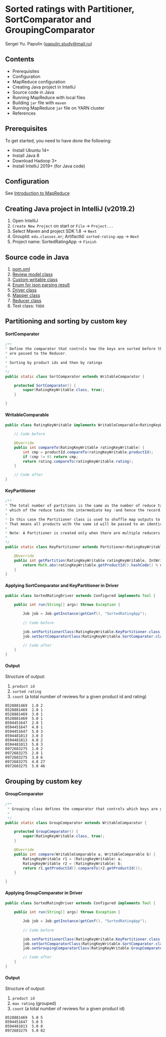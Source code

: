 # Sorted ratings with Partitioner, SortComparator and GroupingComparator
Sergei Yu. Papulin (papulin.study@mail.ru)

## Contents

- Prerequisites
- Configuration
- MapReduce configuration
- Creating Java project in IntelliJ
- Source code in Java
- Running MapReduce with local files
- Building `jar` file with `maven`
- Running MapReduce `jar` file on YARN cluster
- References

## Prerequisites

To get started, you need to have done the following:

- Install Ubuntu 14+
- Install Java 8
- Download Hadoop 3+
- Install IntelliJ 2019+ (for Java code)

## Configuration

See [Introduction to MapReduce](mapreduce_basics.md)

## Creating Java project in IntelliJ (v2019.2)

1) Open IntelliJ
2) `Create New Project` on start or `File` -> `Project...`
3) Select Maven and project SDK 1.8 -> `Next`
4) GroupId: `edu.classes.mr`; ArtifactId: `sorted-rating-app` -> `Next`
4) Project name: SortedRatingApp -> `Finish`

## Source code in Java

1. [pom.xml](/code_java/SortedRatingApp/pom.xml)
2. [Review model class](/code_java/SortedRatingApp/src/main/java/edu/classes/mr/Review.java)
3. [Custom writable class](/code_java/SortedRatingApp/src/main/java/edu/classes/mr/RatingKeyWritable.java)
4. [Enum for json parsing result](/code_java/SortedRatingApp/src/main/java/edu/classes/mr/ReviewState.java)
5. [Driver class](/code_java/SortedRatingApp/src/main/java/edu/classes/mr/SortedRatingDriver.java)
6. [Mapper class](/code_java/SortedRatingApp/src/main/java/edu/classes/mr/SortedRatingMapper.java)
7. [Reducer class](/code_java/SortedRatingApp/src/main/java/edu/classes/mr/SortedRatingReducer.java)
8. Test class: `TODO`

## Partitioning and sorting by custom key

#### SortComparator

```java
/**
* Define the comparator that controls how the keys are sorted before they
* are passed to the Reducer.
*
* Sorting by product ids and then by ratings
*
*/
public static class SortComparator extends WritableComparator {

    protected SortComparator() {
        super(RatingKeyWritable.class, true);
    }

}
```

#### WritableComparable

```java
public class RatingKeyWritable implements WritableComparable<RatingKeyWritable> {

    // Code before

    @Override
    public int compareTo(RatingKeyWritable ratingKeyWritable) {
        int cmp = productId.compareTo(ratingKeyWritable.productId);
        if (cmp != 0) return cmp;
        return rating.compareTo(ratingKeyWritable.rating);
    }

    // Code after
}

```

#### KeyPartitioner

```java
/**
* The total number of partitions is the same as the number of reduce tasks for the job. Hence this controls
* which of the reduce tasks the intermediate key (and hence the record) is sent for reduction.
*
* In this case the Partitioner class is used to shuffle map outputs to reducers by product ids.
* That means all products with the same id will be passed to an identical reducer
*
* Note: A Partitioner is created only when there are multiple reducers.
*
*/
public static class KeyPartitioner extends Partitioner<RatingKeyWritable, IntWritable> {

    @Override
    public int getPartition(RatingKeyWritable ratingKeyWritable, IntWritable intWritable, int numPartitions) {
        return Math.abs(ratingKeyWritable.getProductId().hashCode() % numPartitions);
    }
}

```

#### Applying SortComparator and KeyPartitioner in Driver

```java
public class SortedRatingDriver extends Configured implements Tool {

    public int run(String[] args) throws Exception {

        Job job = Job.getInstance(getConf(), "SortedRatingApp");
        
        // Code before

        job.setPartitionerClass(RatingKeyWritable.KeyPartitioner.class);
        job.setSortComparatorClass(RatingKeyWritable.SortComparator.class);

        // Code after
    }
}
```

#### Output

Structure of output:

1. `product id` 
2. `sorted rating` 
3. `count` (a total number of reviews for a given product id and rating)

```
0528881469	1.0	2
0528881469	2.0	1
0528881469	3.0	1
0528881469	5.0	1
0594451647	2.0	1
0594451647	4.0	1
0594451647	5.0	3
0594481813	3.0	3
0594481813	4.0	2
0594481813	5.0	3
0972683275	1.0	2
0972683275	2.0	1
0972683275	3.0	6
0972683275	4.0	27
0972683275	5.0	46
```


## Grouping by custom key

#### GroupComparator

```java
/**
 * Grouping class defines the comparator that controls which keys are grouped together
 *
 */
public static class GroupComparator extends WritableComparator {

    protected GroupComparator() {
        super(RatingKeyWritable.class, true);
    }

    @Override
    public int compare(WritableComparable a, WritableComparable b) {
        RatingKeyWritable r1 = (RatingKeyWritable) a;
        RatingKeyWritable r2 = (RatingKeyWritable) b;
        return r1.getProductId().compareTo(r2.getProductId());
    }

}
```

#### Applying GroupComparator in Driver

```java
public class SortedRatingDriver extends Configured implements Tool {

    public int run(String[] args) throws Exception {

        Job job = Job.getInstance(getConf(), "SortedRatingApp");
        
        // Code before

        job.setPartitionerClass(RatingKeyWritable.KeyPartitioner.class);
        job.setSortComparatorClass(RatingKeyWritable.SortComparator.class);
        job.setGroupingComparatorClass(RatingKeyWritable.GroupComparator.class);

        // Code after
    }
}
```

#### Output

Structure of output:

1. `product id` 
2. `max rating` (grouped)
3. `count` (a total number of reviews for a given product id)


```
0528881469	5.0	5
0594451647	5.0	5
0594481813	5.0	8
0972683275	5.0	82
```